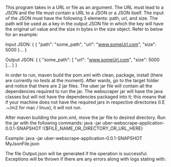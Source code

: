This program takes in a URL or file as an argument. The URL must lead to a JSON and the file must contain a URL to a 
JSON or a JSON itself. The input of the JSON must have the following 3 elements: path, url, and size. The path will
be used as a key in the output JSON file in which the key will have the original url value and the size in bytes in the size
object. Refer to below for an example:

Input JSON:
{
  {
    "path": "some_path",
    "url": "www.someUrl.com",
    "size": 5000
  }...
}

Output JSON:
{
  {
    "some_path": [
      "url": "www.someUrl.com",
      "size": 5000
    ]...
  }
}

In order to run, maven build the pom.xml with clean, package, install (there are currently no tests at the moment). After wards,
go to the target folder and notice that there are 2 jar files. The uber jar file will contain all the dependencies required
to run the jar. The webscraper jar will have the java classes but will not have the dependencies packaged into it; this means
that if your machine does not have the required jars in respective directories (I.E .~/m2 for mac / linux), it will not
run.

After maven building the pom.xml, move the jar file to desired directory. Run the jar with the following commands:
java -jar uber-webscrape-application-0.0.1-SNAPSHOT !{$FILE_NAME_OR_DIRECTORY_OR_URL_HERE}

Example: java -jar uber-webscrape-application-0.0.1-SNAPSHOT MyJsonFile.json

The file Output.json will be generated if the operation is successful. Exceptions will be thrown if there are any 
errors along with logs stating with.


